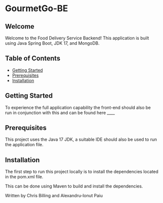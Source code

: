 # GourmetGo-BE

## Welcome

Welcome to the Food Delivery Service Backend! This application is built using Java Spring Boot, JDK 17, and MongoDB.

## Table of Contents

- [Getting Started](#getting-started)
- [Prerequisites](#prerequisites)
- [Installation](#installation)

## Getting Started

To experience the full application capability the front-end should also be run in conjunction with this and can be found here ____

## Prerequisites

This project uses the Java 17 JDK, a suitable IDE should also be used to run the application file.

## Installation

The first step to run this project locally is to install the dependencies located in the pom.xml file.

This can be done using Maven to build and install the dependencies.  


Written by Chris Billing and Alexandru-Ionut Paiu